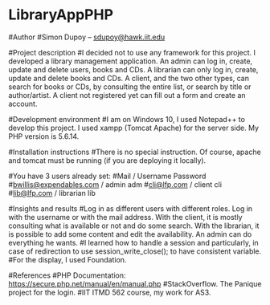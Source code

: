 # LibraryAppPHP

#Author
#Simon Dupoy – sdupoy@hawk.iit.edu

#Project description
#I decided not to use any framework for this project. I developed a library management application. An admin can log in, create, update and delete users, books and CDs. A librarian can only log in, create, update and delete books and CDs. A client, and the two other types, can search for books or CDs, by consulting the entire list, or search by title or author/artist. A client not registered yet can fill out a form and create an account.

#Development environment
#I am on Windows 10, I used Notepad++ to develop this project. I used xampp (Tomcat Apache) for the server side. My PHP version is 5.6.14.

#Installation instructions
#There is no special instruction. Of course, apache and tomcat must be running (if you are deploying it locally).

#You have 3 users already set:
#Mail / Username                            Password
#bwillis@expendables.com / admin             adm
#cli@lfp.com / client                        cli
#lib@lfp.com / librarian                     lib

#Insights and results
#Log in as different users with different roles. Log in with the username or with the mail address. With the client, it is mostly consulting what is available or not and do some search. With the librarian, it is possible to add some content and edit the availability. An admin can do everything he wants.
#I learned how to handle a session and particularly, in case of redirection to use session_write_close(); to have consistent variable.
#For the display, I used Foundation.

#References
#PHP Documentation: https://secure.php.net/manual/en/manual.php
#StackOverflow. The Panique project for the login.
#IIT ITMD 562 course, my work for AS3.
